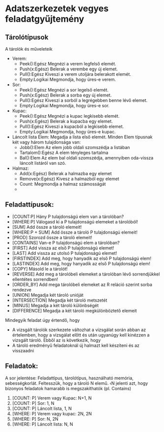 # Adatszerkezetek vegyes feladatgyűjtemény

## Tárolótípusok
A tárolók és műveleteik
- Verem: 
    - Peek():Egész 
        Megnézi a verem legfelső elemét. 
    - Push(x:Egész) 
        Belerak a verembe egy új elemet.
    - Pull():Egész 
        Kiveszi a verem utoljára belerakott elemét.
    - Empty:Logikai
        Megmondja, hogy üres-e verem.
- Sor:
    - Peek():Egész 
        Megnézi a sor legelső elemét. 
    - Push(x:Egész) 
        Belerak a sorba egy új elemet.
    - Pull():Egész 
        Kiveszi a sorból a legrégebben benne lévő elemet.
    - Empty:Logikai
        Megmondja, hogy üres-e sor.
- Kupac: 
    - Peek():Egész 
        Megnézi a kupac legkisebb elemét.
    - Push(x:Egész) 
        Belerak a kupacba egy elemet.
    - Pull():Egész 
        Kiveszi a kupacból a legkisebb elemet.
    - Empty:Logikai
        Megmondja, hogy üres-e kupac.
- Láncolt lista Elem:
    Megadja a lista első elemét. Minden Elem típusnak két vagy három tulajdonsága van: 
    - Jobb():Elem
        Az elem jobb oldali szomszédja a listában
    - Tartalom():Egész
        A elem tényleges tartalma
    - Bal():Elem
        Az elem bal oldali szomszédja, amennyiben oda-vissza láncolt listáról van szó. 
- Halmaz: 
    - Add(x:Egész)
        Belerak a halmazba egy elemet
    - Remove(x:Egész)
        Kivesz a halmazból egy elemet
    - Count:
        Megmondja a halmaz számosságát
    -  

## Feladattípusok:
- [COUNT:P] Hány P tulajdonságú elem van a tárolóban?
- [WHERE:P] Válogasd ki a P tulajdonságú elemeket a tárolóból!
- [SUM] Add össze a tároló elemeit!
- [WHERE:P + SUM] Add össze a tároló P tulajdonságú elemeit!
- [PROD] Szorozd össze a tároló elemeit! 
- [CONTAINS] Van-e P tulajdonságú elem a tárolóban?
- [FIRST] Add vissza az első P tulajdonságú elemet!
- [LAST] Add vissza az utolsó P tulajdonságú elemet!
- [FIRSTINDEX] Add meg, hogy hanyadik az első P tulajdonságú elem!
- [LASTINDEX] Add meg, hogy hanyadik az első P tulajdonságú elem!
- [COPY] Másold le a tárolót!
- [REVERSE] Add meg a tárolóbeli elemeket a tárolóban lévő sorrendjükkel ellentétes sorrendben!
- [ORDER_BY] Add mega tárolóbeli elemeket az R reláció szerint sorba rendezve
- [UNION] Megadja két tároló unióját
- [INTERSECTION] Megadja két tároló metszetét
- [MINUS] Megadja a két tároló különbségét
- [DIFFERENCE] Megadja a két tároló megkülönböztető elemeit

Mindegyik feladat úgy értendő, hogy 
- A vizsgált tárolók szerkezete változhat a vizsgálat során abban az értelemben, hogy a vizsgálat előtt és után ugyanúgy kell kinézzen a vizsgált tároló. Ebből az is következik, hogy 
- A tároló eredményű feladatoknál új halmazt kell készíteni és az visszaadni

## Feladatok:
A sor jelentése: Feladattípus, tárolótípus, használható memória, sebességkorlát. Feltesszük, hogy a tároló N elemű. ‹N jelenti azt, hogy bizonyos feladatok hamarabb is megszakíthatók (pl. Contains)
1. [COUNT: P] Verem vagy Kupac: N+1, N 
2. [COUNT: P] Sor: 1, N 
3. [COUNT: P] Láncolt lista, 1, N
4. [WHERE: P] Verem vagy kupac: 2N, 2N
5. [WHERE: P] Sor: N, 2N
6. [WHERE: P] Láncolt lista: N, N
 